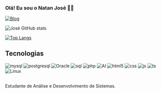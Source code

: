 ### Olá! Eu sou o Natan José 🤙🏾

[![Blog](https://img.shields.io/badge/LinkedIn-0077B5?style=for-the-badge&logo=linkedin&logoColor=white)](https://www.linkedin.com/in/natan-jos%C3%A9-311497238?utm_source=share&utm_campaign=share_via&utm_content=profile&utm_medium=android_app)

![José GitHub stats](https://github-readme-stats.vercel.app/api?username=Natan-Jose&theme=ambient_gradient)

[![Top Langs](https://github-readme-stats.vercel.app/api/top-langs/?username=Natan-Jose&layout=pie)](https://github.com/anuraghazra/github-readme-stats)

## Tecnologias
<div style="display: inline_block">
  <img align="center" alt="mysql" src="https://img.shields.io/badge/MySQL-00000F?style=for-the-badge&logo=mysql&logoColor=white" />
  <img align="center" alt="postgresql" src="https://img.shields.io/badge/PostgreSQL-336791?style=for-the-badge&logo=postgresql&logoColor=white" />
  <img align="center" alt="Oracle" src="https://img.shields.io/badge/Oracle-F80000?style=for-the-badge&logo=oracle&logoColor=white" />
  <img align="center" alt="sql" src="https://img.shields.io/badge/SQL-003B57?style=for-the-badge&logo=sql&logoColor=white" />
  <img align="center" alt="php" src="https://img.shields.io/badge/PHP-777BB4?style=for-the-badge&logo=php&logoColor=white" />
  <img align="center" alt="AI" src="https://img.shields.io/badge/AI-00BFFF?style=for-the-badge&logo=ai&logoColor=white" />
  <img align="center" alt="html5" src="https://img.shields.io/badge/HTML5-E34F26?style=for-the-badge&logo=html5&logoColor=white" />
  <img align="center" alt="css" src="https://img.shields.io/badge/CSS3-1572B6?style=for-the-badge&logo=css3&logoColor=white" />
  <img align="center" alt="js" src="https://img.shields.io/badge/JavaScript-F7DF1E?style=for-the-badge&logo=javascript&logoColor=black" />
  <img align="center" alt="ts" src="https://img.shields.io/badge/TypeScript-007ACC?style=for-the-badge&logo=typescript&logoColor=white" />
  <img align="center" alt="Linux" src="https://img.shields.io/badge/Linux-FCC624?style=for-the-badge&logo=linux&logoColor=black" />
</div><br/> 

Estudante de Análise e Desenvolvimento de Sistemas.
